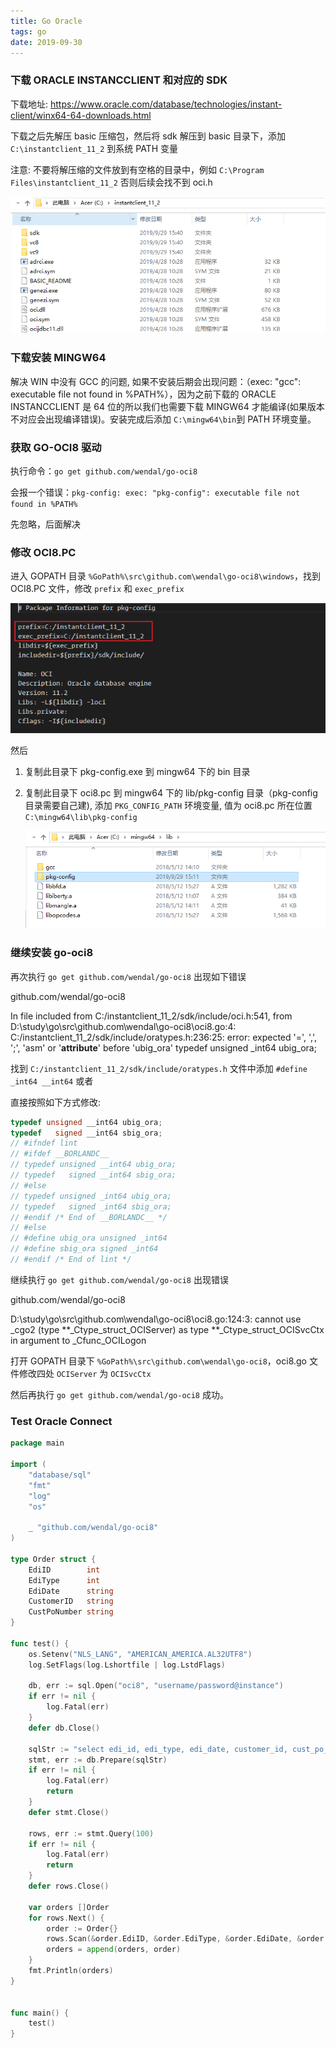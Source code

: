 ```yaml
---
title: Go Oracle
tags: go
date: 2019-09-30
---
```


### 下载 ORACLE INSTANCCLIENT 和对应的 SDK

下载地址: https://www.oracle.com/database/technologies/instant-client/winx64-64-downloads.html

下载之后先解压 basic 压缩包，然后将 sdk 解压到 basic 目录下，添加 `C:\instantclient_11_2` 到系统 PATH 变量

注意: 不要将解压缩的文件放到有空格的目录中，例如 `C:\Program Files\instantclient_11_2` 否则后续会找不到 oci.h

![](go-oracle/1569836319598.png)

### 下载安装 MINGW64

解决 WIN 中没有 GCC 的问题, 如果不安装后期会出现问题：（exec: "gcc": executable file not found in %PATH%），因为之前下载的 ORACLE INSTANCCLIENT 是 64 位的所以我们也需要下载 MINGW64 才能编译(如果版本不对应会出现编译错误)。安装完成后添加 `C:\mingw64\bin`到 PATH 环境变量。

### 获取 GO-OCI8 驱动

执行命令：`go get github.com/wendal/go-oci8`

会报一个错误：`pkg-config: exec: "pkg-config": executable file not found in %PATH%`

先忽略，后面解决

### 修改 OCI8.PC

进入 GOPATH 目录 `%GoPath%\src\github.com\wendal\go-oci8\windows`，找到 OCI8.PC 文件，修改 `prefix` 和 `exec_prefix`

![](go-oracle/1569837019951.png)

然后

1. 复制此目录下 pkg-config.exe 到 mingw64 下的 bin 目录

2. 复制此目录下 oci8.pc 到 mingw64 下的 lib/pkg-config 目录（pkg-config 目录需要自己建), 添加 `PKG_CONFIG_PATH` 环境变量, 值为 oci8.pc 所在位置 `C:\mingw64\lib\pkg-config`

   ![](go-oracle/1569837340983.png)

### 继续安装 go-oci8

再次执行 `go get github.com/wendal/go-oci8` 出现如下错误

github.com/wendal/go-oci8

In file included from C:/instantclient_11_2/sdk/include/oci.h:541,
from D:\study\go\src\github.com\wendal\go-oci8\oci8.go:4:
C:/instantclient_11_2/sdk/include/oratypes.h:236:25: error: expected '=', ',', ';', 'asm' or '**attribute**' before 'ubig_ora'
typedef unsigned \_int64 ubig_ora;

找到 `C:/instantclient_11_2/sdk/include/oratypes.h` 文件中添加 `#define _int64 __int64` 或者

直接按照如下方式修改:

```c
typedef unsigned __int64 ubig_ora;
typedef   signed __int64 sbig_ora;
// #ifndef lint
// #ifdef __BORLANDC__
// typedef unsigned __int64 ubig_ora;
// typedef   signed __int64 sbig_ora;
// #else
// typedef unsigned _int64 ubig_ora;
// typedef   signed _int64 sbig_ora;
// #endif /* End of __BORLANDC__ */
// #else
// #define ubig_ora unsigned _int64
// #define sbig_ora signed _int64
// #endif /* End of lint */
```

继续执行 `go get github.com/wendal/go-oci8` 出现错误

github.com/wendal/go-oci8

D:\study\go\src\github.com\wendal\go-oci8\oci8.go:124:3: cannot use \_cgo2 (type **\_Ctype_struct_OCIServer) as type **\_Ctype_struct_OCISvcCtx in argument to \_Cfunc_OCILogon

打开 GOPATH 目录下 `%GoPath%\src\github.com\wendal\go-oci8`，oci8.go 文件修改四处 `OCIServer` 为 `OCISvcCtx`

然后再执行 `go get github.com/wendal/go-oci8` 成功。

### Test Oracle Connect

```go
package main

import (
	"database/sql"
	"fmt"
	"log"
	"os"

	_ "github.com/wendal/go-oci8"
)

type Order struct {
	EdiID        int
	EdiType      int
	EdiDate      string
	CustomerID   string
	CustPoNumber string
}

func test() {
	os.Setenv("NLS_LANG", "AMERICAN_AMERICA.AL32UTF8")
	log.SetFlags(log.Lshortfile | log.LstdFlags)

	db, err := sql.Open("oci8", "username/password@instance")
	if err != nil {
		log.Fatal(err)
	}
	defer db.Close()

	sqlStr := "select edi_id, edi_type, edi_date, customer_id, cust_po_number from som_edi_temp_h where edi_id < :edi_id" // 注意 oracle 占位符使用 : 不是 ?
	stmt, err := db.Prepare(sqlStr)
	if err != nil {
		log.Fatal(err)
		return
	}
	defer stmt.Close()

	rows, err := stmt.Query(100)
	if err != nil {
		log.Fatal(err)
		return
	}
	defer rows.Close()

	var orders []Order
	for rows.Next() {
		order := Order{}
		rows.Scan(&order.EdiID, &order.EdiType, &order.EdiDate, &order.CustomerID, &order.CustPoNumber)
		orders = append(orders, order)
	}
	fmt.Println(orders)
}


func main() {
	test()
}

```
